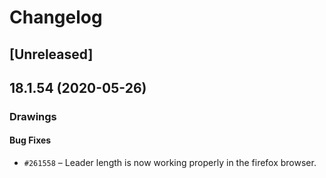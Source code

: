 # Changelog

## [Unreleased]

## 18.1.54 (2020-05-26)

### Drawings

#### Bug Fixes

- `#261558` – Leader length is now working properly in the firefox browser.